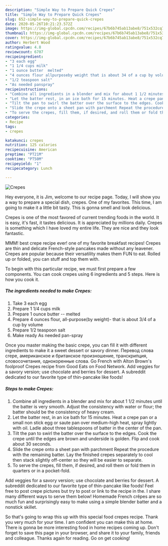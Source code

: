 ```yaml
---
description: "Simple Way to Prepare Quick Crepes"
title: "Simple Way to Prepare Quick Crepes"
slug: 652-simple-way-to-prepare-quick-crepes
date: 2020-05-26T10:21:23.572Z
image: https://img-global.cpcdn.com/recipes/67b6b745ab13abe8/751x532cq70/crepes-recipe-main-photo.jpg
thumbnail: https://img-global.cpcdn.com/recipes/67b6b745ab13abe8/751x532cq70/crepes-recipe-main-photo.jpg
cover: https://img-global.cpcdn.com/recipes/67b6b745ab13abe8/751x532cq70/crepes-recipe-main-photo.jpg
author: Herbert Wood
ratingvalue: 4.8
reviewcount: 6707
recipeingredient:
- "3 each egg"
- "1 1/4 cups milk"
- "1 ounce butter  melted"
- "4 ounces flour allpurposeby weight that is about 34 of a cup by volume"
- "1/2 teaspoon salt"
- "As needed panspray"
recipeinstructions:
- "Combine all ingredients in a blender and mix for about 1 1/2 minutes until the batter is very smooth. Adjust the consistency with water or flour; the batter should be the consistency of heavy cream."
- "Let the batter rest, in an ice bath for 15 minutes. Heat a crepe pan or a small non stick egg or saute pan over medium-high heat, spray lightly with oil. Ladle about three tablespoons of batter in the center of the pan."
- "Tilt the pan to swirl the batter over the surface to the edges. Cook the crepe until the edges are brown and underside is golden. Flip and cook about 30 seconds."
- "Slide the crepe onto a sheet pan with parchment Repeat the procedure with the remaining batter. Lay the finished crepes separately to cool then stack slightly off-center so they will be easier to separate."
- "To serve the crepes, fill them, if desired, and roll them or fold them in quarters or in a pocket-fold."
categories:
- Recipe
tags:
- crepes

katakunci: crepes 
nutrition: 125 calories
recipecuisine: American
preptime: "PT21M"
cooktime: "PT50M"
recipeyield: "1"
recipecategory: Lunch

---
```



![Crepes](https://img-global.cpcdn.com/recipes/67b6b745ab13abe8/751x532cq70/crepes-recipe-main-photo.jpg)

Hey everyone, it is Jim, welcome to our recipe page. Today, I will show you a way to prepare a special dish, crepes. One of my favorites. This time, I am going to make it a little bit tasty. This is gonna smell and look delicious.

Crepes is one of the most favored of current trending foods in the world. It is easy, it's fast, it tastes delicious. It is appreciated by millions daily. Crepes is something which I have loved my entire life. They are nice and they look fantastic.

MMM! best crepe recipe ever! one of my favorite breakfast recipes! Crepes are thin and delicate French-style pancakes made without any leavener. Crepes are popular because their versatility makes them FUN to eat. Rolled up or folded, you can stuff and top them with.


To begin with this particular recipe, we must first prepare a few components. You can cook crepes using 6 ingredients and 5 steps. Here is how you cook it.

<!--inarticleads1-->

##### The ingredients needed to make Crepes:

1. Take 3 each egg
1. Prepare 1 1/4 cups milk
1. Prepare 1 ounce butter -- melted
1. Prepare 4 ounces flour, all-purpose(by weight)- that is about 3/4 of a cup by volume
1. Prepare 1/2 teaspoon salt
1. Make ready As needed pan-spray


Once you master making the basic crepe, you can fill it with different ingredients to make it a sweet dessert or savory dinner. Перевод слова crepe, американское и британское произношение, транскрипция, словосочетания, однокоренные слова. Go French with Alton Brown&#39;s foolproof Crepes recipe from Good Eats on Food Network. Add veggies for a savory version; use chocolate and berries for dessert. A subreddit dedicated to our favorite type of thin-pancake like foods! 

<!--inarticleads2-->

##### Steps to make Crepes:

1. Combine all ingredients in a blender and mix for about 1 1/2 minutes until the batter is very smooth. Adjust the consistency with water or flour; the batter should be the consistency of heavy cream.
1. Let the batter rest, in an ice bath for 15 minutes. Heat a crepe pan or a small non stick egg or saute pan over medium-high heat, spray lightly with oil. Ladle about three tablespoons of batter in the center of the pan.
1. Tilt the pan to swirl the batter over the surface to the edges. Cook the crepe until the edges are brown and underside is golden. Flip and cook about 30 seconds.
1. Slide the crepe onto a sheet pan with parchment Repeat the procedure with the remaining batter. Lay the finished crepes separately to cool then stack slightly off-center so they will be easier to separate.
1. To serve the crepes, fill them, if desired, and roll them or fold them in quarters or in a pocket-fold.


Add veggies for a savory version; use chocolate and berries for dessert. A subreddit dedicated to our favorite type of thin-pancake like foods! Feel free to post crepe pictures but try to post or link to the recipe in the. I share many different ways to serve them below! Homemade French crêpes are so much fun and surprisingly easy to make using a simple blender batter and a nonstick skillet. 

So that's going to wrap this up with this special food crepes recipe. Thank you very much for your time. I am confident you can make this at home. There is gonna be more interesting food in home recipes coming up. Don't forget to save this page in your browser, and share it to your family, friends and colleague. Thanks again for reading. Go on get cooking!
